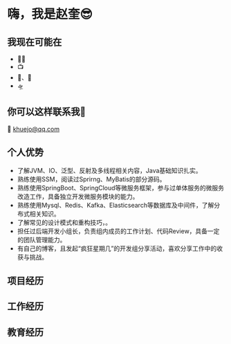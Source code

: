 # 嗨，我是赵奎😎

## 我现在可能在
- 👨‍💻
- 📺
- 🏓️、🏸️
- 🛸

## 你可以这样联系我🤗
📧 khuejo@qq.com



## 个人优势
- 了解JVM、IO、泛型、反射及多线程相关内容，Java基础知识扎实。
- 熟练使用SSM，阅读过Sprirng、MyBatis的部分源码。
- 熟练使用SpringBoot、SpringCloud等微服务框架，参与过单体服务的微服务改造工作，具备独立开发微服务模块的能力。
- 熟练使用Mysql、Redis、Kafka、Elasticsearch等数据库及中间件，了解分布式相关知识。
- 了解常见的设计模式和重构技巧，。
- 担任过后端开发小组长，负责组内成员的工作计划、代码Review，具备一定的团队管理能力。
- 有自己的博客，且发起“疯狂星期几”的开发组分享活动，喜欢分享工作中的收获与挑战。

## 项目经历

## 工作经历

## 教育经历
